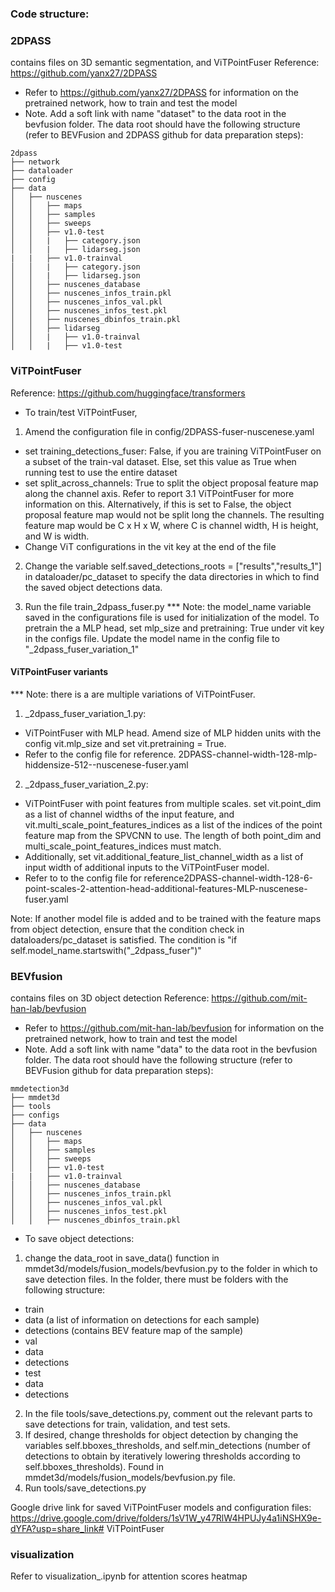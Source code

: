 ### Code structure:
### 2DPASS
contains files on 3D semantic segmentation, and ViTPointFuser
Reference: https://github.com/yanx27/2DPASS
- Refer to https://github.com/yanx27/2DPASS for information on the pretrained network, how to train and test the model
- Note. Add a soft link with name "dataset" to the data root in the bevfusion folder. 
The data root should have the following structure (refer to BEVFusion and 2DPASS github for data preparation steps):
```
2dpass
├── network
├── dataloader
├── config
├── data
│   ├── nuscenes
│   │   ├── maps
│   │   ├── samples
│   │   ├── sweeps
│   │   ├── v1.0-test
│   │   |   ├── category.json
│   │   |   ├── lidarseg.json
|   |   ├── v1.0-trainval
│   │   |   ├── category.json
│   │   |   ├── lidarseg.json
│   │   ├── nuscenes_database
│   │   ├── nuscenes_infos_train.pkl
│   │   ├── nuscenes_infos_val.pkl
│   │   ├── nuscenes_infos_test.pkl
│   │   ├── nuscenes_dbinfos_train.pkl
│   │   ├── lidarseg
│   │   |   ├── v1.0-trainval
│   │   |   ├── v1.0-test
```

### ViTPointFuser
Reference: https://github.com/huggingface/transformers
- To train/test ViTPointFuser,
1. Amend the configuration file in config/2DPASS-fuser-nuscenese.yaml
 - set training_detections_fuser: False, if you are training ViTPointFuser on a subset of the train-val dataset. Else, set this value as True when running test to use the entire dataset
 - set split_across_channels: True to split the object proposal feature map along the channel axis. Refer to report 3.1 ViTPointFuser for more information on this. Alternatively, if this is set to False, the object proposal feature map would not be split long the channels. The resulting feature map would be C x H x W, where C is channel width, H is height, and W is width.
 - Change ViT configurations in the vit key at the end of the file

2. Change the variable self.saved_detections_roots = ["results","results_1"] in dataloader/pc_dataset to specify the data directories in which to find the saved object detections data.

3. Run the file train_2dpass_fuser.py
*** Note: the model_name variable saved in the configurations file is used for initialization of the model.
To pretrain the a MLP head, set mlp_size and pretraining: True under vit key in the configs file. Update the model name in the config file to "_2dpass_fuser_variation_1"

#### ViTPointFuser variants
*** Note: there is a are multiple variations of ViTPointFuser.
1. _2dpass_fuser_variation_1.py: 
- ViTPointFuser with MLP head. Amend size of MLP hidden units with the config vit.mlp_size and set vit.pretraining = True. 
- Refer to the config file for reference. 2DPASS-channel-width-128-mlp-hiddensize-512--nuscenese-fuser.yaml
2. _2dpass_fuser_variation_2.py: 
- ViTPointFuser with point features from multiple scales. set vit.point_dim as a list of channel widths of the input feature, and vit.multi_scale_point_features_indices as a list of the indices of the point feature map from the SPVCNN to use. The length of both point_dim and multi_scale_point_features_indices must match. 
- Additionally, set vit.additional_feature_list_channel_width as a list of input width of additional inputs to the ViTPointFuser model.
- Refer to to the config file for reference2DPASS-channel-width-128-6-point-scales-2-attention-head-additional-features-MLP-nuscenese-fuser.yaml

Note: If another model file is added and to be trained with the feature maps from object detection, ensure that the condition check in dataloaders/pc_dataset is satisfied. The condition is "if self.model_name.startswith("_2dpass_fuser")"

### BEVfusion
contains files on 3D object detection
Reference: https://github.com/mit-han-lab/bevfusion
- Refer to https://github.com/mit-han-lab/bevfusion for information on the pretrained network, how to train and test the model
- Note. Add a soft link with name "data" to the data root in the bevfusion folder. 
The data root should have the following structure (refer to BEVFusion github for data preparation steps):
```
mmdetection3d
├── mmdet3d
├── tools
├── configs
├── data
│   ├── nuscenes
│   │   ├── maps
│   │   ├── samples
│   │   ├── sweeps
│   │   ├── v1.0-test
|   |   ├── v1.0-trainval
│   │   ├── nuscenes_database
│   │   ├── nuscenes_infos_train.pkl
│   │   ├── nuscenes_infos_val.pkl
│   │   ├── nuscenes_infos_test.pkl
│   │   ├── nuscenes_dbinfos_train.pkl
```

- To save object detections:
1. change the data_root in save_data() function in mmdet3d/models/fusion_models/bevfusion.py to the folder in which to save detection files. In the folder, there must be folders with the following structure:
- train
 - data (a list of information on detections for each sample)
 - detections (contains BEV feature map of the sample)
- val
 - data
 - detections
- test
 - data
 - detections
2. In the file tools/save_detections.py, comment out the relevant parts to save detections for train, validation, and test sets.
3. If desired, change thresholds for object detection by changing the variables self.bboxes_thresholds, and self.min_detections (number of detections to obtain by iteratively lowering thresholds according to self.bboxes_thresholds). Found in mmdet3d/models/fusion_models/bevfusion.py file.
4. Run tools/save_detections.py

Google drive link for saved ViTPointFuser models and configuration files:
https://drive.google.com/drive/folders/1sV1W_y47RlW4HPUJy4a1iNSHX9e-dYFA?usp=share_link# ViTPointFuser

### visualization
Refer to visualization_.ipynb for attention scores heatmap